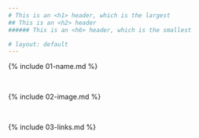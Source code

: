 ```yaml
---
# This is an <h1> header, which is the largest
## This is an <h2> header
###### This is an <h6> header, which is the smallest

# layout: default
---
```


{% include 01-name.md %}

<br>

{% include 02-image.md %}

<br>

{% include 03-links.md %}

